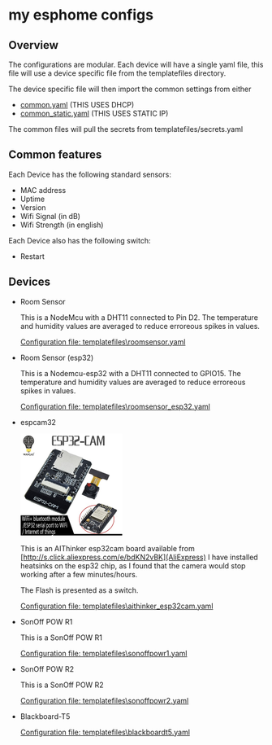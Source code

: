 # my esphome configs

## Overview

The configurations are modular. Each device will have a single yaml file, this file will use a device specific file from the templatefiles directory.

The device specific file will then import the common settings from either

- [common.yaml](templatefiles/common.yaml) (THIS USES DHCP)
- [common_static.yaml](templatefiles/common_static.yaml) (THIS USES STATIC IP)

The common files will pull the secrets from templatefiles/secrets.yaml

## Common features

Each Device has the following standard sensors:

- MAC address
- Uptime
- Version
- Wifi Signal (in dB)
- Wifi Strength (in english)

Each Device also has the following switch:

- Restart

## Devices

- Room Sensor
  
  This is a NodeMcu with a DHT11 connected to Pin D2.
  The temperature and humidity values are averaged to reduce erroreous spikes in values.

  [Configuration file: templatefiles\roomsensor.yaml](templatefiles/roomsensor.yaml)

- Room Sensor (esp32)
  
  This is a Nodemcu-esp32 with a DHT11 connected to GPIO15.
  The temperature and humidity values are averaged to reduce erroreous spikes in values.
  
  [Configuration file: templatefiles\roomsensor_esp32.yaml](templatefiles/roomsensor_esp32.yaml)

- espcam32
  
  <img src="images/aithinker_esp32cam.jpg" width="200" />
  
  This is an AIThinker esp32cam board available from [http://s.click.aliexpress.com/e/bdKN2vBK](AliExpress) I have installed heatsinks on the esp32 chip, as I found that the camera would stop working after a few minutes/hours.

  The Flash is presented as a switch.

  [Configuration file: templatefiles\aithinker_esp32cam.yaml](templatefiles/aithinker_esp32cam.yaml)

- SonOff POW R1
  
  This is a SonOff POW R1

  [Configuration file: templatefiles\sonoffpowr1.yaml](templatefiles/sonoffpowr1.yaml)

- SonOff POW R2
  
  This is a SonOff POW R2
  
  [Configuration file: templatefiles\sonoffpowr2.yaml](templatefiles/sonoffpowr2.yaml)

- Blackboard-T5

  [Configuration file: templatefiles\blackboardt5.yaml](templatefiles/blackboardt5.yaml)

